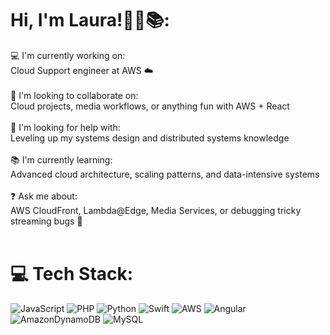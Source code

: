 # Hi, I'm Laura!🌷🌟📚:

💻 I'm currently working on:  <br>Cloud Support engineer  at AWS ☁️  <br><br>🤝 I'm looking to collaborate on:  <br>Cloud projects, media workflows, or anything fun with AWS + React  <br><br>🧠 I'm looking for help with:  <br>Leveling up my systems design and distributed systems knowledge  <br><br>📚 I'm currently learning:  <br>Advanced cloud architecture, scaling patterns, and data-intensive systems  <br><br>❓ Ask me about:  <br>AWS CloudFront, Lambda@Edge, Media Services, or debugging tricky streaming bugs 🎥  <br><br> 


# 💻 Tech Stack:
![JavaScript](https://img.shields.io/badge/javascript-%23323330.svg?style=for-the-badge&logo=javascript&logoColor=%23F7DF1E) ![PHP](https://img.shields.io/badge/php-%23777BB4.svg?style=for-the-badge&logo=php&logoColor=white) ![Python](https://img.shields.io/badge/python-3670A0?style=for-the-badge&logo=python&logoColor=ffdd54) ![Swift](https://img.shields.io/badge/swift-F54A2A?style=for-the-badge&logo=swift&logoColor=white) ![AWS](https://img.shields.io/badge/AWS-%23FF9900.svg?style=for-the-badge&logo=amazon-aws&logoColor=white) ![Angular](https://img.shields.io/badge/angular-%23DD0031.svg?style=for-the-badge&logo=angular&logoColor=white) ![AmazonDynamoDB](https://img.shields.io/badge/Amazon%20DynamoDB-4053D6?style=for-the-badge&logo=Amazon%20DynamoDB&logoColor=white) ![MySQL](https://img.shields.io/badge/mysql-4479A1.svg?style=for-the-badge&logo=mysql&logoColor=white)

